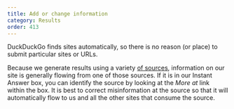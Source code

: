 ```yaml
---
title: Add or change information
category: Results
order: 413
---
```

<p>DuckDuckGo finds sites automatically, so there is no reason (or place) to submit particular sites or URLs.</p>

<p>Because we generate results using a variety <a href="https://duck.co/help/results/sources">of sources</a>, information on our site is generally flowing from one of those sources. If it is in our Instant Answer box, you can identify the source by looking at the <em>More at</em> link within the box. It is best to correct misinformation at the source so that it will automatically flow to us and all the other sites that consume the source.</p>